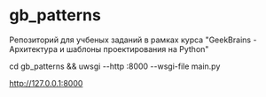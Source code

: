 # gb_patterns

Репозиторий для учбеных заданий в рамках курса "GeekBrains - Архитектура и шаблоны проектирования на Python"

cd gb_patterns && uwsgi --http :8000 --wsgi-file main.py

http://127.0.0.1:8000